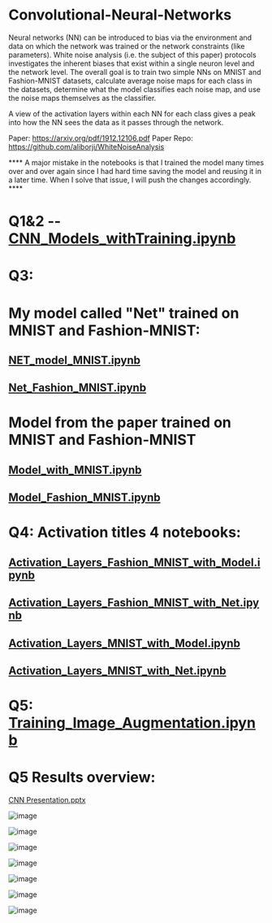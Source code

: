 # Convolutional-Neural-Networks 
Neural networks (NN) can be introduced to bias via the environment and data on which
the network was trained or the network constraints (like parameters). White noise
analysis (i.e. the subject of this paper) protocols investigates the inherent biases that
exist within a single neuron level and the network level.
The overall goal is to train two simple NNs on MNIST and Fashion-MNIST datasets,
calculate average noise maps for each class in the datasets, determine what the model
classifies each noise map, and use the noise maps themselves as the classifier.

A view of the activation layers within each NN for each class gives a peak into how
the NN sees the data as it passes through the network.


Paper: https://arxiv.org/pdf/1912.12106.pdf
Paper Repo: https://github.com/aliborji/WhiteNoiseAnalysis

**** A major mistake in the notebooks is that I trained the model many times over and over again since I had hard time saving the model and reusing it in a later time. When I solve that issue, I will push the changes accordingly. ****


# Q1&2 -- [CNN_Models_withTraining.ipynb](https://github.com/phycem/White-Noise-Analysis-of-Convolutional-Neural-Networks--MNIST--Fashion-MNIST/blob/d502d073723f5622ac2fd97401d60abc8f98c822/CNN_Models_withTraining.ipynb)


# Q3:

# My model called "Net" trained on MNIST and Fashion-MNIST:
## [NET_model_MNIST.ipynb](https://github.com/phycem/White-Noise-Analysis-of-Convolutional-Neural-Networks--MNIST--Fashion-MNIST/blob/c0a9fcc96bbea81888b1021d1dc9bbd00c1e51d5/Net_model_MNIST.ipynb)
## [Net_Fashion_MNIST.ipynb](https://github.com/phycem/White-Noise-Analysis-of-Convolutional-Neural-Networks--MNIST--Fashion-MNIST/blob/50d5ccb2b83d5d9167f8442d83057bceb767ffe7/Net_Fashion_MNIST.ipynb)

# Model from the paper trained on MNIST and Fashion-MNIST
## [Model_with_MNIST.ipynb](https://github.com/phycem/White-Noise-Analysis-of-Convolutional-Neural-Networks--MNIST--Fashion-MNIST/blob/d502d073723f5622ac2fd97401d60abc8f98c822/Model_with_MNIST.ipynb)
## [Model_Fashion_MNIST.ipynb](https://github.com/phycem/White-Noise-Analysis-of-Convolutional-Neural-Networks--MNIST--Fashion-MNIST/blob/d502d073723f5622ac2fd97401d60abc8f98c822/Model_Fashion_MNIST.ipynb)

# Q4: Activation titles 4 notebooks:
## [Activation_Layers_Fashion_MNIST_with_Model.ipynb](https://github.com/phycem/White-Noise-Analysis-of-Convolutional-Neural-Networks--MNIST--Fashion-MNIST/blob/d502d073723f5622ac2fd97401d60abc8f98c822/Activation_Layers_Fashion_MNIST_with_Model.ipynb)
## [Activation_Layers_Fashion_MNIST_with_Net.ipynb](https://github.com/phycem/White-Noise-Analysis-of-Convolutional-Neural-Networks--MNIST--Fashion-MNIST/blob/d502d073723f5622ac2fd97401d60abc8f98c822/Activation_Layers_Fashion_MNIST_with_Net.ipynb)
## [Activation_Layers_MNIST_with_Model.ipynb](https://github.com/phycem/White-Noise-Analysis-of-Convolutional-Neural-Networks--MNIST--Fashion-MNIST/blob/d502d073723f5622ac2fd97401d60abc8f98c822/Activation_Layers_MNIST_with_Model.ipynb)
## [Activation_Layers_MNIST_with_Net.ipynb](https://github.com/phycem/White-Noise-Analysis-of-Convolutional-Neural-Networks--MNIST--Fashion-MNIST/blob/d502d073723f5622ac2fd97401d60abc8f98c822/Activation_Layers_MNIST_with_Net.ipynb)

# Q5: [Training_Image_Augmentation.ipynb](https://github.com/phycem/White-Noise-Analysis-of-Convolutional-Neural-Networks--MNIST--Fashion-MNIST/blob/d502d073723f5622ac2fd97401d60abc8f98c822/Training_Image_Augmentation.ipynb)

# Q5 Results overview:

[CNN Presentation.pptx](https://github.com/phycem/White-Noise-Analysis-of-Convolutional-Neural-Networks--MNIST--Fashion-MNIST/files/10986376/CNN.Presentation.pptx)


![image](https://user-images.githubusercontent.com/51805023/225508337-fcb39345-b828-4733-bed9-72755130a8ed.png)

![image](https://user-images.githubusercontent.com/51805023/225509820-8ea6d93f-159d-4750-8558-19da57c93f08.png)

![image](https://user-images.githubusercontent.com/51805023/225509315-0e080391-aeda-491b-a31b-3a290f324def.png)

![image](https://user-images.githubusercontent.com/51805023/225509391-acd691e6-febd-42fd-89fc-56ac9063e3de.png)

![image](https://user-images.githubusercontent.com/51805023/225509449-cf41ba9e-ee59-4865-a76e-fc03ec0821c8.png)

![image](https://user-images.githubusercontent.com/51805023/225509561-9cbd5c30-3cf7-4963-8de7-2382c65c5728.png)

![image](https://user-images.githubusercontent.com/51805023/225509651-1da91393-f34d-4127-91f1-f20a8b24af36.png)

